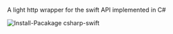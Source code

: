 A light http wrapper for the swift API implemented in C#

![Install-Pacakage csharp-swift](https://s3.amazonaws.com/github_readme_images/nuget-csharp-swift.PNG)
